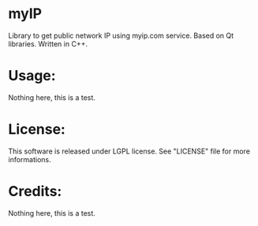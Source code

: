 # myIP
Library to get public network IP using myip.com service. Based on Qt libraries. Written in C++.

# Usage:
Nothing here, this is a test.

# License:
This software is released under LGPL license. See "LICENSE" file for more informations.

# Credits:
Nothing here, this is a test.

